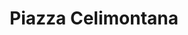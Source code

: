 --- 
layout: entry
title: Piazza Celimontana
location: Rome, Italy
date_taken: March 2014
camera: Leica M9
lens: Leitz Summilux 35mm f/1.4
image: GRS-20140309-145050
category: notebook
excerpt:
tags: [bw, boy, cap, baseball cap, hat, 8 to 13 years, walk, strange, motorcycle, bike, noon]
---